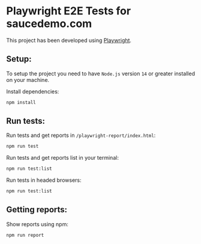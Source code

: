 # Playwright E2E Tests for saucedemo.com

This project has been developed using [Playwright](https://playwright.dev).


## Setup:
To setup the project you need to have `Node.js` version `14` or greater installed on your machine.

Install dependencies:

```bash
npm install
```

## Run tests:

Run tests and get reports in `/playwright-report/index.html`:

```bash
npm run test
```

Run tests and get reports list in your terminal:

```bash
npm run test:list
```

Run tests in headed browsers:

```bash
npm run test:list
```

## Getting reports:

Show reports using npm:

```bash
npm run report
```
